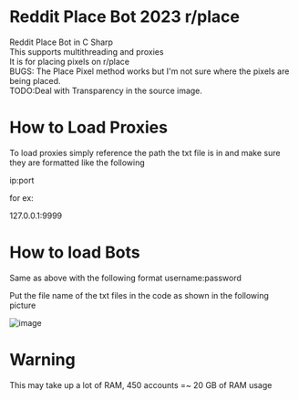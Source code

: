 
# Reddit Place Bot 2023 r/place

 Reddit Place Bot in C Sharp <br />
 This supports multithreading and proxies  <br />
 It is for placing pixels on r/place  <br />
BUGS: The Place Pixel method works but I'm not sure where the pixels are being placed.<br />
TODO:Deal with Transparency in the source image.

# How to Load Proxies

To load proxies simply reference the path the txt file is in and make sure they are formatted like the following

ip:port 

for ex:

127.0.0.1:9999

# How to load Bots

Same as above with the following format username:password

Put the file name of the txt files in the code as shown in the following picture

![image](https://github.com/NFKRZZ/PlaceBot/assets/43969824/0cc327a9-5326-4312-988c-9ed4f049da80)

# Warning
This may take up a lot of RAM, 450 accounts =~ 20 GB of RAM usage

